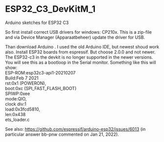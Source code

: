 # ESP32_C3_DevKitM_1
Arduino sketches for ESP32 C3

So first install correct USB drivers for windows: CP210x. This is a zip-file and via Device Manager (Apparaatbeheer) update the driver for USB.

Than download Arduino . I used the old Arduino IDE, but newest shoud work also.
Install ESP32 boards from espressif. But choose 2.0.0 and not newer. The ESP32-c3 in the devkit is no longer supported in the newer versions. You will see this as a bootloop in the Serial monitor. Something like this will show:  
ESP-ROM:esp32c3-api1-20210207  
Build:Feb 7 2021  
rst:0x1 (POWERON),  
boot:0xc (SPI_FAST_FLASH_BOOT)  
SPIWP:0xee  
mode:QIO,  
clock div:1  
load:0x3fcd5810,  
len:0x438  
ets_loader.c  

See also: https://github.com/espressif/arduino-esp32/issues/6013 (in particular answer bb-pnw commented on Jan 21, 2022).
